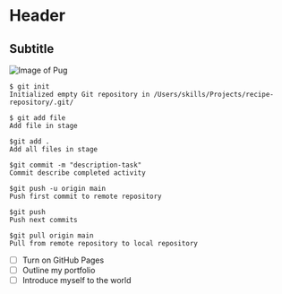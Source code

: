 # Header
## Subtitle
![Image of Pug](https://awari.com.br/wp-content/uploads/2022/09/estagios-do-versionamento-de-codigo-feito-pelo-Git.png)

```
$ git init
Initialized empty Git repository in /Users/skills/Projects/recipe-repository/.git/

$ git add file
Add file in stage

$git add .
Add all files in stage

$git commit -m "description-task"
Commit describe completed activity

$git push -u origin main
Push first commit to remote repository

$git push
Push next commits

$git pull origin main
Pull from remote repository to local repository
```


- [ ] Turn on GitHub Pages
- [ ] Outline my portfolio
- [ ] Introduce myself to the world